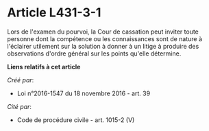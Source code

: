 # Article L431-3-1

Lors de l'examen du pourvoi, la Cour de cassation peut inviter toute personne dont la compétence ou les connaissances sont de
nature à l'éclairer utilement sur la solution à donner à un litige à produire des observations d'ordre général sur les points
qu'elle détermine.

**Liens relatifs à cet article**

_Créé par_:

  - Loi n°2016-1547 du 18 novembre 2016 - art. 39

_Cité par_:

  - Code de procédure civile - art. 1015-2 (V)
